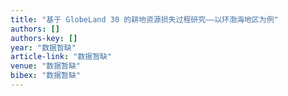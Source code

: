 ```yaml
---
title: "基于 GlobeLand 30 的耕地资源损失过程研究——以环渤海地区为例"
authors: []
authors-key: []
year: "数据暂缺"
article-link: "数据暂缺"
venue: "数据暂缺"
bibex: "数据暂缺"
---
```

